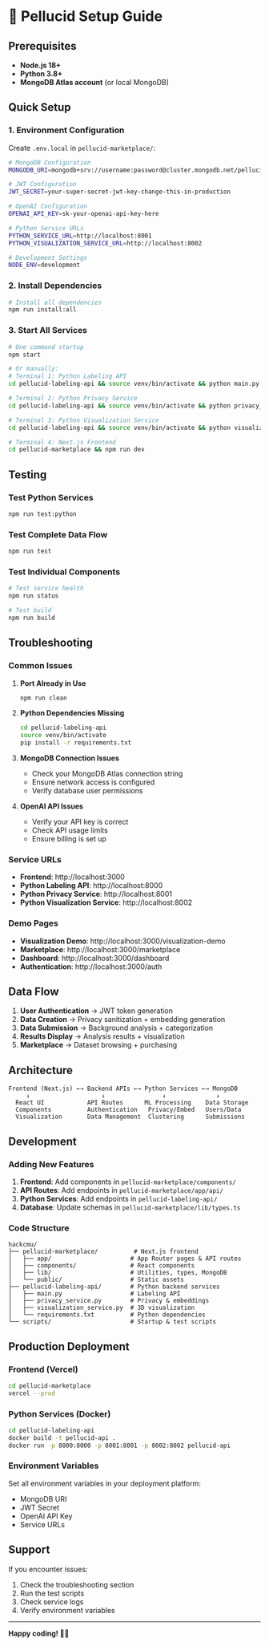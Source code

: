 # 🚀 Pellucid Setup Guide

## Prerequisites

- **Node.js 18+**
- **Python 3.8+**
- **MongoDB Atlas account** (or local MongoDB)

## Quick Setup

### 1. Environment Configuration

Create `.env.local` in `pellucid-marketplace/`:

```bash
# MongoDB Configuration
MONGODB_URI=mongodb+srv://username:password@cluster.mongodb.net/pellucid?retryWrites=true&w=majority

# JWT Configuration  
JWT_SECRET=your-super-secret-jwt-key-change-this-in-production

# OpenAI Configuration
OPENAI_API_KEY=sk-your-openai-api-key-here

# Python Service URLs
PYTHON_SERVICE_URL=http://localhost:8001
PYTHON_VISUALIZATION_SERVICE_URL=http://localhost:8002

# Development Settings
NODE_ENV=development
```

### 2. Install Dependencies

```bash
# Install all dependencies
npm run install:all
```

### 3. Start All Services

```bash
# One command startup
npm start

# Or manually:
# Terminal 1: Python Labeling API
cd pellucid-labeling-api && source venv/bin/activate && python main.py

# Terminal 2: Python Privacy Service  
cd pellucid-labeling-api && source venv/bin/activate && python privacy_service.py

# Terminal 3: Python Visualization Service
cd pellucid-labeling-api && source venv/bin/activate && python visualization_service.py

# Terminal 4: Next.js Frontend
cd pellucid-marketplace && npm run dev
```

## Testing

### Test Python Services
```bash
npm run test:python
```

### Test Complete Data Flow
```bash
npm run test
```

### Test Individual Components
```bash
# Test service health
npm run status

# Test build
npm run build
```

## Troubleshooting

### Common Issues

1. **Port Already in Use**
   ```bash
   npm run clean
   ```

2. **Python Dependencies Missing**
   ```bash
   cd pellucid-labeling-api
   source venv/bin/activate
   pip install -r requirements.txt
   ```

3. **MongoDB Connection Issues**
   - Check your MongoDB Atlas connection string
   - Ensure network access is configured
   - Verify database user permissions

4. **OpenAI API Issues**
   - Verify your API key is correct
   - Check API usage limits
   - Ensure billing is set up

### Service URLs

- **Frontend**: http://localhost:3000
- **Python Labeling API**: http://localhost:8000
- **Python Privacy Service**: http://localhost:8001
- **Python Visualization Service**: http://localhost:8002

### Demo Pages

- **Visualization Demo**: http://localhost:3000/visualization-demo
- **Marketplace**: http://localhost:3000/marketplace
- **Dashboard**: http://localhost:3000/dashboard
- **Authentication**: http://localhost:3000/auth

## Data Flow

1. **User Authentication** → JWT token generation
2. **Data Creation** → Privacy sanitization + embedding generation
3. **Data Submission** → Background analysis + categorization
4. **Results Display** → Analysis results + visualization
5. **Marketplace** → Dataset browsing + purchasing

## Architecture

```
Frontend (Next.js) ←→ Backend APIs ←→ Python Services ←→ MongoDB
     ↓                    ↓                ↓              ↓
  React UI            API Routes      ML Processing    Data Storage
  Components          Authentication   Privacy/Embed   Users/Data
  Visualization       Data Management  Clustering      Submissions
```

## Development

### Adding New Features

1. **Frontend**: Add components in `pellucid-marketplace/components/`
2. **API Routes**: Add endpoints in `pellucid-marketplace/app/api/`
3. **Python Services**: Add endpoints in `pellucid-labeling-api/`
4. **Database**: Update schemas in `pellucid-marketplace/lib/types.ts`

### Code Structure

```
hackcmu/
├── pellucid-marketplace/          # Next.js frontend
│   ├── app/                      # App Router pages & API routes
│   ├── components/               # React components
│   ├── lib/                      # Utilities, types, MongoDB
│   └── public/                   # Static assets
├── pellucid-labeling-api/        # Python backend services
│   ├── main.py                   # Labeling API
│   ├── privacy_service.py        # Privacy & embeddings
│   ├── visualization_service.py  # 3D visualization
│   └── requirements.txt          # Python dependencies
└── scripts/                      # Startup & test scripts
```

## Production Deployment

### Frontend (Vercel)
```bash
cd pellucid-marketplace
vercel --prod
```

### Python Services (Docker)
```bash
cd pellucid-labeling-api
docker build -t pellucid-api .
docker run -p 8000:8000 -p 8001:8001 -p 8002:8002 pellucid-api
```

### Environment Variables
Set all environment variables in your deployment platform:
- MongoDB URI
- JWT Secret
- OpenAI API Key
- Service URLs

## Support

If you encounter issues:
1. Check the troubleshooting section
2. Run the test scripts
3. Check service logs
4. Verify environment variables

---

**Happy coding! 🚀✨**
